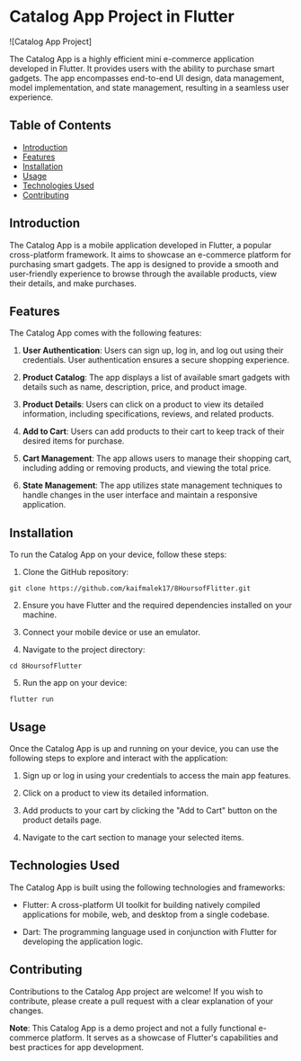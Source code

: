 # Catalog App Project in Flutter
 
![Catalog App Project]

The Catalog App is a highly efficient mini e-commerce application developed in Flutter. It provides users with the ability to purchase smart gadgets. The app encompasses end-to-end UI design, data management, model implementation, and state management, resulting in a seamless user experience.

## Table of Contents

- [Introduction](#introduction)
- [Features](#features)
- [Installation](#installation)
- [Usage](#usage)
- [Technologies Used](#technologies-used)
- [Contributing](#contributing)

## Introduction

The Catalog App is a mobile application developed in Flutter, a popular cross-platform framework. It aims to showcase an e-commerce platform for purchasing smart gadgets. The app is designed to provide a smooth and user-friendly experience to browse through the available products, view their details, and make purchases.

## Features

The Catalog App comes with the following features:

1. **User Authentication**: Users can sign up, log in, and log out using their credentials. User authentication ensures a secure shopping experience.

2. **Product Catalog**: The app displays a list of available smart gadgets with details such as name, description, price, and product image.

3. **Product Details**: Users can click on a product to view its detailed information, including specifications, reviews, and related products.

4. **Add to Cart**: Users can add products to their cart to keep track of their desired items for purchase.

5. **Cart Management**: The app allows users to manage their shopping cart, including adding or removing products, and viewing the total price.

6. **State Management**: The app utilizes state management techniques to handle changes in the user interface and maintain a responsive application.

## Installation

To run the Catalog App on your device, follow these steps:

1. Clone the GitHub repository:

```
git clone https://github.com/kaifmalek17/8HoursofFlitter.git
```

2. Ensure you have Flutter and the required dependencies installed on your machine.

3. Connect your mobile device or use an emulator.

4. Navigate to the project directory:

```
cd 8HoursofFlutter
```

5. Run the app on your device:

```
flutter run
```

## Usage

Once the Catalog App is up and running on your device, you can use the following steps to explore and interact with the application:

1. Sign up or log in using your credentials to access the main app features.

2. Click on a product to view its detailed information.

3. Add products to your cart by clicking the "Add to Cart" button on the product details page.

4. Navigate to the cart section to manage your selected items.

## Technologies Used

The Catalog App is built using the following technologies and frameworks:

- Flutter: A cross-platform UI toolkit for building natively compiled applications for mobile, web, and desktop from a single codebase.

- Dart: The programming language used in conjunction with Flutter for developing the application logic.

## Contributing

Contributions to the Catalog App project are welcome! If you wish to contribute, please create a pull request with a clear explanation of your changes.

**Note**: This Catalog App is a demo project and not a fully functional e-commerce platform. It serves as a showcase of Flutter's capabilities and best practices for app development.
